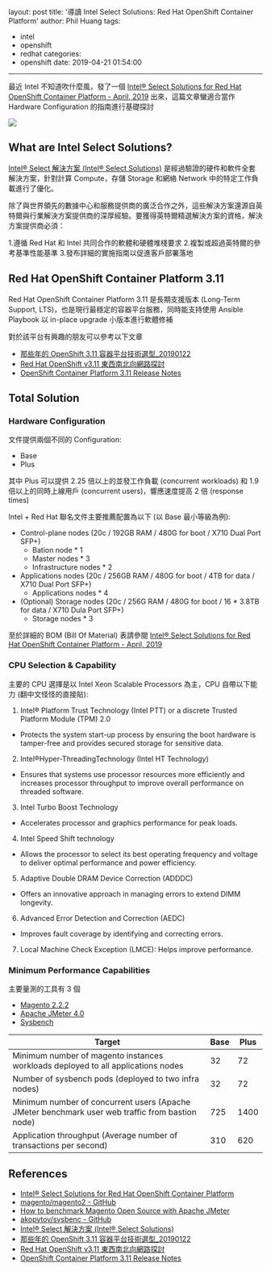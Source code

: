 layout: post
title: '導讀 Intel Select Solutions: Red Hat OpenShift Container Platform'
author: Phil Huang
tags:
  - intel
  - openshift
  - redhat
categories:
  - openshift
date: 2019-04-21 01:54:00
---
最近 Intel 不知道吹什麼風，發了一個 [Intel® Select Solutions for Red Hat OpenShift Container Platform - April, 2019][1] 出來，這篇文章蠻適合當作 Hardware Configuration 的指南進行基礎探討

![](/images/intel-openshift.png)

<!--more-->

## What are Intel Select Solutions?

[Intel® Select 解決方案 (Intel® Select Solutions)][5] 是經過驗證的硬件和軟件全套解決方案，針對計算 Compute，存儲 Storage 和網絡 Network 中的特定工作負載進行了優化。 

除了與世界領先的數據中心和服務提供商的廣泛合作之外，這些解決方案還源自英特爾與行業解決方案提供商的深厚經驗。要獲得英特爾精選解決方案的資格，解決方案提供商必須：

1.遵循 Red Hat 和 Intel 共同合作的軟體和硬體堆棧要求
2.複製或超過英特爾的參考基準性能基準
3.發布詳細的實施指南以促進客戶部署落地

## Red Hat OpenShift Container Platform 3.11

Red Hat OpenShift Container Platform 3.11 是長期支援版本 (Long-Term Support, LTS)，也是現行最穩定的容器平台服務，同時能支持使用 Ansible Playbook 以 in-place upgrade 小版本進行軟體修補

對於該平台有興趣的朋友可以參考以下文章
- [那些年的 OpenShift 3.11 容器平台技術選型_20190122][6]
- [Red Hat OpenShift v3.11 東西南北向網路探討][7]
- [OpenShift Container Platform 3.11 Release Notes][8]

## Total Solution
### Hardware Configuration

文件提供兩個不同的 Configuration:
- Base
- Plus

其中 Plus 可以提供 2.25 倍以上的並發工作負載 (concurrent workloads) 和 1.9 倍以上的同時上線用戶 (concurrent users)，響應速度提高 2 倍 (response times)

Intel + Red Hat 聯名文件主要推薦配置為以下 (以 Base 最小等級為例):
- Control-plane nodes (20c / 192GB RAM / 480G for boot / X710 Dual Port SFP+)
  - Bation node * 1 
  - Master nodes * 3 
  - Infrastructure nodes * 2
- Applications nodes (20c / 256GB RAM / 480G for boot / 4TB for data / X710 Dual Port SFP+)
  - Applications nodes * 4
- (Optional) Storage nodes (20c / 256G RAM / 480G for boot / 16 * 3.8TB for data / X710 Dula Port SFP+)
  - Storage nodes * 3
  
至於詳細的 BOM (Bill Of Material) 表請參閱 [Intel® Select Solutions for Red Hat OpenShift Container Platform - April, 2019][1] 

### CPU Selection & Capability

主要的 CPU 選擇是以 Intel Xeon Scalable Processors 為主，CPU 自帶以下能力 (翻中文怪怪的直接貼):

1. Intel® Platform Trust Technology (Intel PTT) or a discrete Trusted Platform Module (TPM) 2.0
  - Protects the system start-up process by ensuring the boot hardware is tamper-free and provides secured storage for sensitive data.

2. Intel®Hyper-ThreadingTechnology (Intel HT Technology)
  - Ensures that systems use processor resources more efficiently and increases processor throughput to improve overall performance on threaded software.

3. Intel Turbo Boost Technology
  - Accelerates processor and graphics performance for peak loads.

4. Intel Speed Shift technology
  - Allows the processor to select its best operating frequency and voltage to deliver optimal performance and power efficiency.

5. Adaptive Double DRAM Device Correction (ADDDC)
  - Offers an innovative approach in managing errors to extend DIMM longevity.

6. Advanced Error Detection and Correction (AEDC)
  - Improves fault coverage by identifying and correcting errors.

7. Local Machine Check Exception (LMCE): Helps improve performance.

### Minimum Performance Capabilities

主要量測的工具有 3 個
- [Magento 2.2.2][2]
- [Apache JMeter 4.0][3]
- [Sysbench][4]

Target|Base|Plus
---|---|---
Minimum number of magento instances workloads deployed to all applications nodes|32|72
Number of sysbench pods (deployed to two infra nodes)|32|72
Minimum number of concurrent users (Apache JMeter benchmark user web traffic from bastion node)|725|1400
Application throughput (Average number of transactions per second)|310|620

## References
- [Intel® Select Solutions for Red Hat OpenShift Container Platform][1]
- [magento/magento2 - GitHub][2]
- [How to benchmark Magento Open Source with Apache JMeter][3]
- [akopytov/sysbenc - GitHub][4]
- [Intel® Select 解決方案 (Intel® Select Solutions)][5]
- [那些年的 OpenShift 3.11 容器平台技術選型_20190122][6]
- [Red Hat OpenShift v3.11 東西南北向網路探討][7]
- [OpenShift Container Platform 3.11 Release Notes][8]

[1]: https://www.intel.com.tw/content/www/tw/zh/products/docs/select-solutions/select-solutions-for-red-hat-openshift-container-platform-brief.html
[2]: https://github.com/magento/magento2/tree/2.3-develop/setup/performance-toolkit
[3]: https://upcloud.com/community/tutorials/benchmark-magento-with-jmeter/
[4]: https://github.com/akopytov/sysbench
[5]: https://www.intel.com.tw/content/www/tw/zh/architecture-and-technology/intel-select-solutions-overview.html
[6]: https://speakerdeck.com/pichuang/na-xie-nian-de-openshift-3-dot-11-rong-qi-ping-tai-ji-shu-xuan-xing-20190122
[7]: https://blog.pichuang.com.tw/20190404-openshift-network-traffic-overview/
[8]: https://docs.openshift.com/container-platform/3.11/release_notes/ocp_3_11_release_notes.html